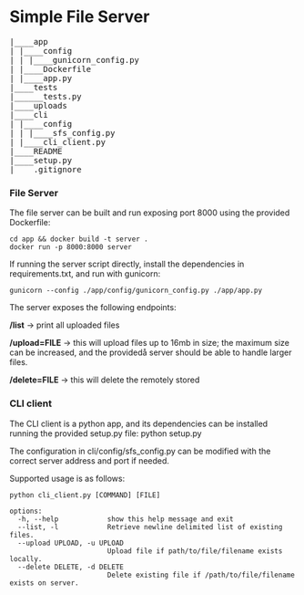 # Simple File Server
<pre>
|____app
| |____config
| | |____gunicorn_config.py
| |____Dockerfile
| |____app.py
|____tests
|______tests.py
|____uploads
|____cli
| |____config
| | |____sfs_config.py
| |____cli_client.py
|____README
|____setup.py
|____.gitignore
</pre>

### File Server

The file server can be built and run exposing port 8000 using the provided Dockerfile:
```
cd app && docker build -t server .
docker run -p 8000:8000 server
````

If running the server script directly, install the dependencies in requirements.txt, and run with gunicorn:

`gunicorn --config ./app/config/gunicorn_config.py ./app/app.py`

The server exposes the following endpoints:

__/list__ -> print all uploaded files


__/upload=FILE__ -> this will upload files up to 16mb in size; the maximum size can be increased, and the providedå server should be able to handle larger files.


__/delete=FILE__ -> this will delete the remotely stored <file>


### CLI client

The CLI client is a python app, and its dependencies can be installed running the provided setup.py file:
python setup.py

The configuration in cli/config/sfs_config.py can be modified with the correct server address and port if needed.

Supported usage is as follows:
```
python cli_client.py [COMMAND] [FILE]

options:
  -h, --help            show this help message and exit
  --list, -l            Retrieve newline delimited list of existing files.
  --upload UPLOAD, -u UPLOAD
                        Upload file if path/to/file/filename exists locally.
  --delete DELETE, -d DELETE
                        Delete existing file if /path/to/file/filename exists on server.
```

